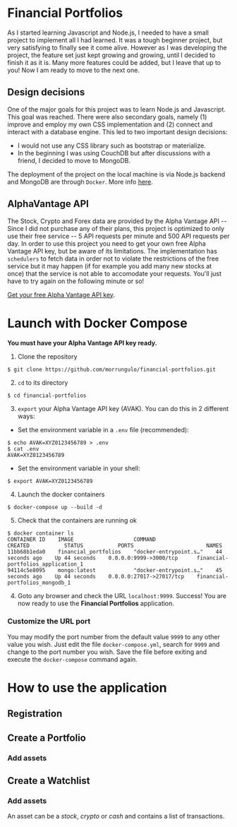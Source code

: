 # Financial Portfolios

As I started learning Javascript and Node.js, I needed to have a small project to implement all I had learned. It was a tough beginner project, but very satisfying to finally see it come alive.
However as I was developing the project, the feature set just kept growing and growing, until I decided to finish it as it is. Many more features could be added, but I leave that up to you!
Now I am ready to move to the next one.

## Design decisions

One of the major goals for this project was to learn Node.js and Javascript. This goal was reached. There were also secondary goals, namely (1) improve and employ my own CSS implementation and (2) connect and interact with a database engine. This led to two important design decisions:
- I would not use any CSS library such as bootstrap or materialize.
- In the beginning I was using CouchDB but after discussions with a friend, I decided to move to MongoDB.

The deployment of the project on the local machine is via Node.js backend and MongoDB are through `Docker`. More info [here](#launch-with-docker-compose).

## AlphaVantage API

The Stock, Crypto and Forex data are provided by the Alpha Vantage API -- Since I did not purchase any of their plans, this project is optimized to only use their free service -- 5 API requests per minute and 500 API requests per day. In order to use this project you need to get your own free Alpha Vantage API key, but be aware of its limitations. The implementation has `schedulers` to fetch data in order not to violate the restrictions of the free service but it may happen (if for example you add many new stocks at once) that the service is not able to accomodate your requests. You'll just have to try again on the following minute or so!

[Get your free Alpha Vantage API key](https://www.alphavantage.co/support/#api-key).

# Launch with Docker Compose

**You must have your Alpha Vantage API key ready.**

1. Clone the repository

```
$ git clone https://github.com/morrungulo/financial-portfolios.git
```

2. `cd` to its directory

```
$ cd financial-portfolios
```

3. `export` your Alpha Vantage API key (AVAK). You can do this in 2 different ways:

- Set the environment variable in a `.env` file (recommended):

```
$ echo AVAK=XYZ0123456789 > .env
$ cat .env
AVAK=XYZ0123456789
```

- Set the environment variable in your shell:

```
$ export AVAK=XYZ0123456789
```


4. Launch the docker containers

```
$ docker-compose up --build -d
```

5. Check that the containers are running ok

```
$ docker container ls
CONTAINER ID    IMAGE                   COMMAND                   CREATED           STATUS           PORTS                       NAMES
11bb68b1eda0    financial_portfolios    "docker-entrypoint.s…"    44 seconds ago    Up 44 seconds    0.0.0.0:9999->3000/tcp      financial-portfolios_application_1
94114c5e8095    mongo:latest            "docker-entrypoint.s…"    45 seconds ago    Up 44 seconds    0.0.0.0:27017->27017/tcp    financial-portfolios_mongodb_1
```

4. Goto any browser and check the URL `localhost:9999`. Success! You are now ready to use the **Financial Portfolios** application.

### Customize the URL port

You may modify the port number from the default value `9999` to any other value you wish. Just edit the file `docker-compose.yml`, search for `9999` and change to the port number you wish. Save the file before exiting and execute the `docker-compose` command again.

# How to use the application

## Registration

## Create a Portfolio

### Add assets

## Create a Watchlist

### Add assets

An asset can be a *stock*, *crypto* or *cash* and contains a list of transactions.

